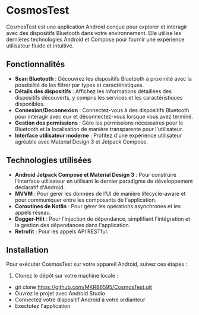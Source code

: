 # CosmosTest

CosmosTest est une application Android conçue pour explorer et interagir avec des dispositifs Bluetooth dans votre environnement. Elle utilise les dernières technologies Android et Compose pour fournir une expérience utilisateur fluide et intuitive.

## Fonctionnalités

- **Scan Bluetooth** : Découvrez les dispositifs Bluetooth à proximité avec la possibilité de les filtrer par types et caractéristiques.
- **Détails des dispositifs** : Affichez les informations détaillées des dispositifs découverts, y compris les services et les caractéristiques disponibles.
- **Connexion/Deconnexion** : Connectez-vous à des dispositifs Bluetooth pour interagir avec eux et déconnectez-vous lorsque vous avez terminé.
- **Gestion des permissions** : Gère les permissions nécessaires pour le Bluetooth et la localisation de manière transparente pour l'utilisateur.
- **Interface utilisateur moderne** : Profitez d'une expérience utilisateur agréable avec Material Design 3 et Jetpack Compose.

## Technologies utilisées

- **Android Jetpack Compose et Material Design 3** : Pour construire l'interface utilisateur en utilisant le dernier paradigme de développement déclaratif d'Android.
- **MVVM** : Pour gérer les données de l'UI de manière lifecycle-aware et pour communiquer entre les composants de l'application.
- **Coroutines de Kotlin** : Pour gérer les opérations asynchrones et les appels réseau.
- **Dagger-Hilt** : Pour l'injection de dépendance, simplifiant l'intégration et la gestion des dépendances dans l'application.
- **Retrofit** : Pour les appels API RESTful.

## Installation

Pour exécuter CosmosTest sur votre appareil Android, suivez ces étapes :

1. Clonez le dépôt sur votre machine locale :
-  git clone https://github.com/MKRB6595/CosmosTest.git
-  Ouvrez le projet avec Android Studio
-  Connectez votre dispositif Android à votre ordianteur
-  Exectutez l'application
